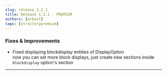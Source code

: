 ```yaml
---
slug: release_1.2.1
title: Release 1.2.1 - PREMIUM
authors: [mrbast]
tags: [structorypremium]
---
```



### Fixes & Improvements
- Fixed displaying blockdisplay entities of DisplayOption  
now you can set more block displays, just create new sections inside `blockdisplay` option's section


---
